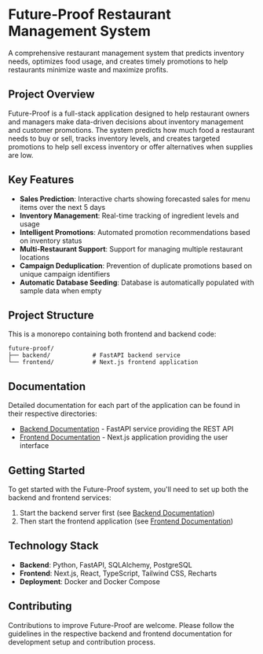 # Future-Proof Restaurant Management System

A comprehensive restaurant management system that predicts inventory needs, optimizes food usage, and creates timely promotions to help restaurants minimize waste and maximize profits.

## Project Overview

Future-Proof is a full-stack application designed to help restaurant owners and managers make data-driven decisions about inventory management and customer promotions. The system predicts how much food a restaurant needs to buy or sell, tracks inventory levels, and creates targeted promotions to help sell excess inventory or offer alternatives when supplies are low.

## Key Features

- **Sales Prediction**: Interactive charts showing forecasted sales for menu items over the next 5 days
- **Inventory Management**: Real-time tracking of ingredient levels and usage
- **Intelligent Promotions**: Automated promotion recommendations based on inventory status
- **Multi-Restaurant Support**: Support for managing multiple restaurant locations
- **Campaign Deduplication**: Prevention of duplicate promotions based on unique campaign identifiers
- **Automatic Database Seeding**: Database is automatically populated with sample data when empty

## Project Structure

This is a monorepo containing both frontend and backend code:

```
future-proof/
├── backend/            # FastAPI backend service
└── frontend/           # Next.js frontend application
```

## Documentation

Detailed documentation for each part of the application can be found in their respective directories:

- [Backend Documentation](./backend/README.md) - FastAPI service providing the REST API
- [Frontend Documentation](./frontend/README.md) - Next.js application providing the user interface

## Getting Started

To get started with the Future-Proof system, you'll need to set up both the backend and frontend services:

1. Start the backend server first (see [Backend Documentation](./backend/README.md))
2. Then start the frontend application (see [Frontend Documentation](./frontend/README.md))

## Technology Stack

- **Backend**: Python, FastAPI, SQLAlchemy, PostgreSQL
- **Frontend**: Next.js, React, TypeScript, Tailwind CSS, Recharts
- **Deployment**: Docker and Docker Compose

## Contributing

Contributions to improve Future-Proof are welcome. Please follow the guidelines in the respective backend and frontend documentation for development setup and contribution process.
